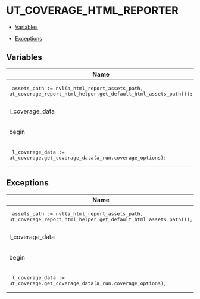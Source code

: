 # UT_COVERAGE_HTML_REPORTER




- [Variables](#variables)

- [Exceptions](#exceptions)




## Variables<a name="variables"></a>

Name | Code | Description
--- | --- | ---
 | <pre>  assets_path := nvl(a_html_report_assets_path, ut_coverage_report_html_helper.get_default_html_assets_path());</pre> | 
l_coverage_data | <pre>  l_coverage_data ut_coverage.t_coverage;</pre> | 
begin | <pre>begin<br />  ut_coverage.coverage_stop();</pre> | 
 | <pre>  l_coverage_data := ut_coverage.get_coverage_data(a_run.coverage_options);</pre> | 



## Exceptions<a name="exceptions"></a>

Name | Code | Description
--- | --- | ---
 | <pre>  assets_path := nvl(a_html_report_assets_path, ut_coverage_report_html_helper.get_default_html_assets_path());</pre> | 
l_coverage_data | <pre>  l_coverage_data ut_coverage.t_coverage;</pre> | 
begin | <pre>begin<br />  ut_coverage.coverage_stop();</pre> | 
 | <pre>  l_coverage_data := ut_coverage.get_coverage_data(a_run.coverage_options);</pre> | 




 
